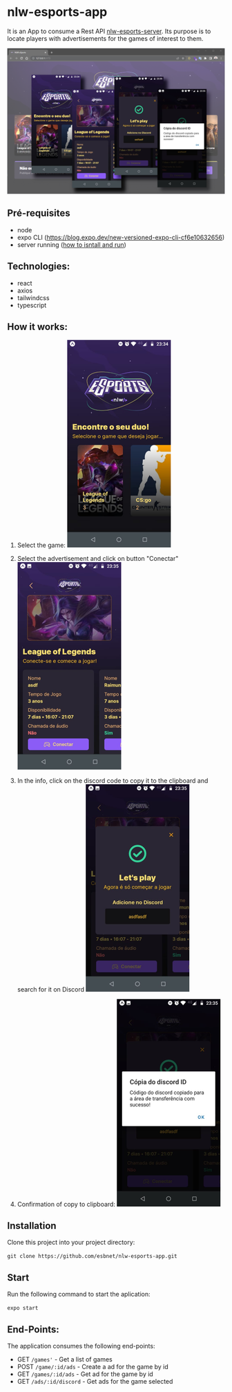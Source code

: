 # nlw-esports-app

It is an App to consume a Rest API [nlw-esports-server](https://github.com/esbnet/nlw-esports-server). Its purpose is to locate players with advertisements for the games of interest to them.

![Main](./src/assets/Main.png)

## Pré-requisites

- node
- expo CLI (https://blog.expo.dev/new-versioned-expo-cli-cf6e10632656)
- server running ([how to isntall and run](https://github.com/esbnet/nlw-esports-server))

## Technologies:

- react
- axios
- tailwindcss
- typescript

## How it works:

1. Select the game:
   <img src="./src/assets/tela01.jpeg" alt="drawing" width="240"/>

2. Select the advertisement and click on button "Conectar"
   <img src="./src/assets/tela02.jpeg" alt="drawing" width="240"/>

3. In the info, click on the discord code to copy it to the clipboard and search for it on Discord
   <img src="./src/assets/tela03.jpeg" alt="drawing" width="240"/>

4. Confirmation of copy to clipboard:
   <img src="./src/assets/tela04.jpeg" alt="drawing" width="240"/>

## Installation

Clone this project into your project directory:

`git clone https://github.com/esbnet/nlw-esports-app.git`

## Start

Run the following command to start the aplication:

`expo start`

## End-Points:

The application consumes the following end-points:

- GET `/games'` - Get a list of games
- POST `/game/:id/ads` - Create a ad for the game by id
- GET `/games/:id/ads` - Get ad for the game by id
- GET `/ads/:id/discord` - Get ads for the game selected
